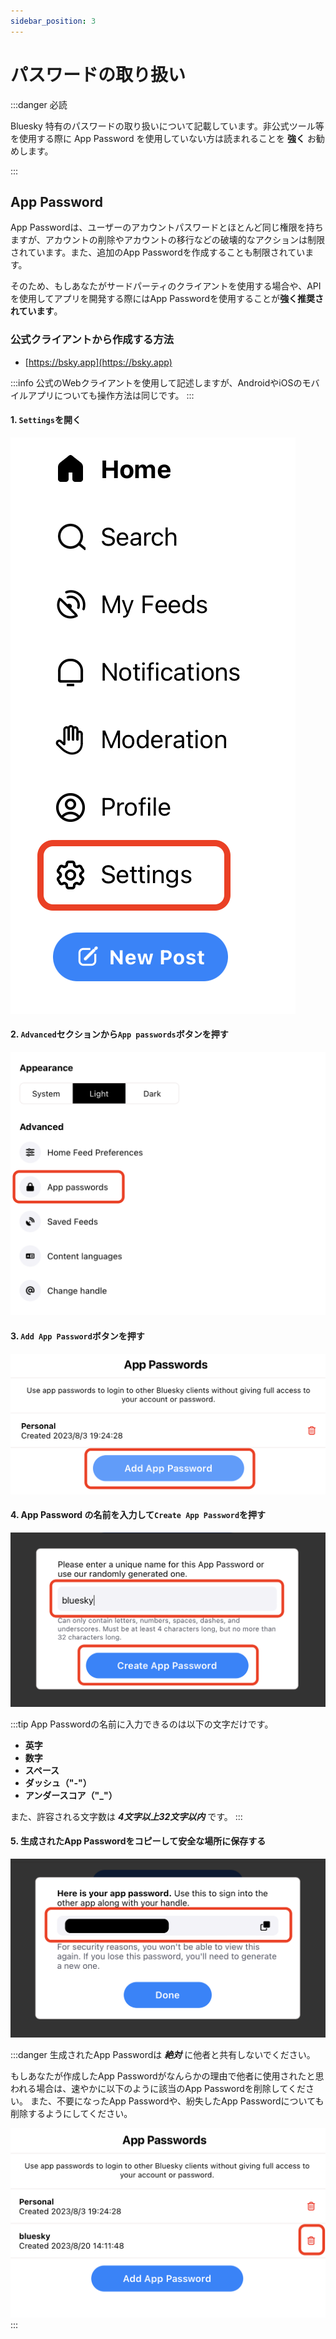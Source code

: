 ```yaml
---
sidebar_position: 3
---
```


# パスワードの取り扱い

:::danger 必読

Bluesky 特有のパスワードの取り扱いについて記載しています。非公式ツール等を使用する際に App Password を使用していない方は読まれることを **強く** お勧めします。

:::

## App Password

App Passwordは、ユーザーのアカウントパスワードとほとんど同じ権限を持ちますが、アカウントの削除やアカウントの移行などの破壊的なアクションは制限されています。また、追加のApp Passwordを作成することも制限されています。

そのため、もしあなたがサードパーティのクライアントを使用する場合や、APIを使用してアプリを開発する際にはApp Passwordを使用することが**強く推奨されています**。

### 公式クライアントから作成する方法

- [https://bsky.app](https://bsky.app)

:::info
公式のWebクライアントを使用して記述しますが、AndroidやiOSのモバイルアプリについても操作方法は同じです。
:::

#### 1. `Settings`を開く

![AppPasswords0](../walks/img/password/app_password_web_0.png)

#### 2. `Advanced`セクションから`App passwords`ボタンを押す

![AppPasswords1](../walks/img/password/app_password_web_1.png)

#### 3. `Add App Password`ボタンを押す

![AppPasswords2](../walks/img/password/app_password_web_2.png)

#### 4. App Password の名前を入力して`Create App Password`を押す

![AppPasswords3](../walks/img/password/app_password_web_3.png)

:::tip
App Passwordの名前に入力できるのは以下の文字だけです。

- **英字**
- **数字**
- **スペース**
- **ダッシュ（"-"）**
- **アンダースコア（"_"）**

また、許容される文字数は **_4文字以上32文字以内_** です。
:::

#### 5. 生成されたApp Passwordをコピーして安全な場所に保存する

![AppPasswords4](../walks/img/password/app_password_web_4.png)

:::danger
生成されたApp Passwordは **_絶対_** に他者と共有しないでください。

もしあなたが作成したApp Passwordがなんらかの理由で他者に使用されたと思われる場合は、速やかに以下のように該当のApp Passwordを削除してください。
また、不要になったApp Passwordや、紛失したApp Passwordについても削除するようにしてください。

![AppPasswords5](../walks/img/password/app_password_web_5.png)
:::
